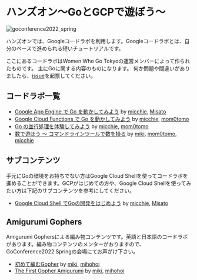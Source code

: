 # ハンズオン〜GoとGCPで遊ぼう〜

![goconference2022_spring](https://user-images.githubusercontent.com/16359292/161362956-23e51584-5ddd-4acb-b681-25ce175aecfc.png)

ハンズオンでは、Googleコードラボを利用します。Googleコードラボとは、自分のペースで進められる短いチュートリアルです。

ここにあるコードラボはWomen Who Go Tokyoの運営メンバーによって作られたものです。 主にGoに関する内容のものになります。
何か問題や間違いがありましたら、[issue](https://github.com/WomenWhoGoTokyo/codelab/issues)を起票してください。

## コードラボ一覧
- [Google App Engine で Go を動かしてみよう](https://womenwhogotokyo.github.io/codelab/google-app-engine-go?index=codelab) by [micchie](https://twitter.com/micchiebear), [Misato](https://twitter.com/mikkegt)
- [Google Cloud Functions で Go を動かしてみよう](https://womenwhogotokyo.github.io/codelab/google-cloud-functions-go?index=codelab) by [micchie](https://twitter.com/micchiebear), [mom0tomo](https://twitter.com/mom0tomo)
- [Go の並行処理を体験してみよう](https://womenwhogotokyo.github.io/codelab/tutorial-concurrency-go/?index=codelab) by [micchie](https://twitter.com/micchiebear), [mom0tomo](https://twitter.com/mom0tomo)
- [数で遊ぼう 〜 コマンドラインツールで数を操る](https://womenwhogotokyo.github.io/codelab/play-with-number?index=codelab) by [miki](https://twitter.com/mikiislv09), [mom0tomo](https://twitter.com/mom0tomo), [micchie](https://twitter.com/micchiebear)


## サブコンテンツ
手元にGoの環境をお持ちでない方はGoogle Cloud Shellを使ってコードラボを進めることができます。GCPがはじめての方や、Google Cloud Shellを使ってみたい方は下記のサブコンテンツを参考にしてください。
- [Google Cloud Shell でGoの開発をはじめよう](https://womenwhogotokyo.github.io/codelab/google-cloud-shell-go-solo?index=codelab) by [micchie](https://twitter.com/micchiebear), [Misato](https://twitter.com/mikkegt)

## Amigurumi Gophers
Amigurumi Gophersによる編み物コンテンツです。英語と日本語のコードラボがあります。編み物コンテンツのメンターがおりますので、GoConference2022 Springの会場にてお声がけ下さい。

- [初めて編むGopher](https://womenwhogotokyo.github.io/codelab/gopher-amigurumi/ja?index=codelab) by [miki](https://twitter.com/mikiislv09), [mihohoi](https://twitter.com/Danny_miho)
- [The First Gopher Amigurumi](https://womenwhogotokyo.github.io/codelab/gopher-amigurumi/en?index=codelab) by [miki](https://twitter.com/mikiislv09), [mihohoi](https://twitter.com/Danny_miho)
